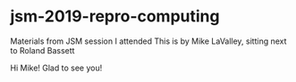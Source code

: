 # jsm-2019-repro-computing
Materials from JSM session I attended
This is by Mike LaValley, sitting next to Roland Bassett

Hi Mike!  Glad to see you!
